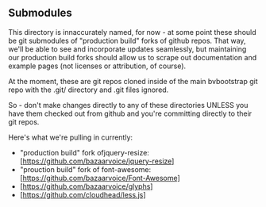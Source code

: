 Submodules
-----------

This directory is innaccurately named, for now - at some point these should be git submodules of "production build" forks of github repos. That way, we'll be able to see and incorporate updates seamlessly, but maintaining our production build forks should allow us to scrape out documentation and example pages (not licenses or attribution, of course).

At the moment, these are git repos cloned inside of the main bvbootstrap git repo with the .git/ directory and .git files ignored.

So - don't make changes directly to any of these directories UNLESS you have them checked out from github and you're committing directly to their git repos.

Here's what we're pulling in currently:
* "production build" fork ofjquery-resize: [https://github.com/bazaarvoice/jquery-resize]
* "prouction build" fork of font-awesome: [https://github.com/bazaarvoice/Font-Awesome]
* [https://github.com/bazaarvoice/glyphs]
* [https://github.com/cloudhead/less.js]